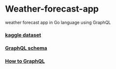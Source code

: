 # Weather-forecast-app
weather forecast app in Go language using GraphQL

### [kaggle dataset](https://www.kaggle.com/datasets/nelgiriyewithana/global-weather-repository)
### [GraphQL schema](https://graphql.org/learn/schema/)
### [How to GraphQL](https://www.howtographql.com/graphql-go/0-introduction/)